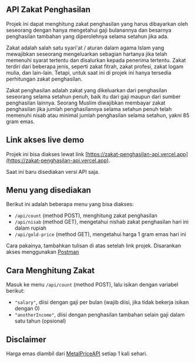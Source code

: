 ## API Zakat Penghasilan

Projek ini dapat menghitung zakat penghasilan yang harus dibayarkan oleh seseorang dengan hanya mengetahui gaji bulanannya dan besarnya penghasilan tambahan yang diperolehnya selama setahun jika ada.

Zakat adalah salah satu syari'at / aturan dalam agama Islam yang mewajibkan seseorang mengeluarkan sebagian hartanya jika telah memenuhi syarat tertentu dan disalurkan kepada penerima tertentu. Zakat terdiri dari beberapa jenis, seperti zakat fitrah, zakat profesi, zakat logam mulia, dan lain-lain. Tetapi, untuk saat ini di projek ini hanya tersedia perhitungan zakat penghasilan.

Zakat penghasilan adalah zakat yang dikeluarkan dari penghasilan seseorang selama setahun penuh, baik itu dari gaji maupun dari sumber penghasilan lainnya. Seorang Muslim diwajibkan membayar zakat penghasilan jika jumlah penghasilannya selama setahun penuh telah memenuhi nisab atau minimal jumlah penghasilan selama setahun, yakni 85 gram emas.

## Link akses live demo

Projek ini bisa diakses lewat link [https://zakat-penghasilan-api.vercel.app](https://zakat-penghasilan-api.vercel.app).

Saat ini baru disediakan versi API saja.

## Menu yang disediakan

Berikut ini adalah beberapa menu yang bisa diakses:

- `/api/count` (method POST), menghitung zakat penghasilan
- `/api/nisab` (method GET), mengetahui nishab zakat penghasilan hari ini dalam rupiah
- `/api/gold-price` (method GET), mengetahui harga 1 gram emas hari ini

Cara pakainya, tambahkan tulisan di atas setelah link projek. Disarankan akses menggunakan [Postman](https://www.postman.com/)

## Cara Menghitung Zakat

Masuk ke menu `/api/count` (method POST), lalu isikan dengan variabel berikut:
- `"salary"`, diisi dengan gaji per bulan (wajib diisi, jika tidak bekerja isikan dengan 0)
- `"anotherIncome"`, diisi dengan penghasilan tambahan selain gaji dalam satu tahun (opsional)

## Disclaimer

Harga emas diambil dari [MetalPriceAPI](https://metalpriceapi.com) setiap 1 kali sehari.